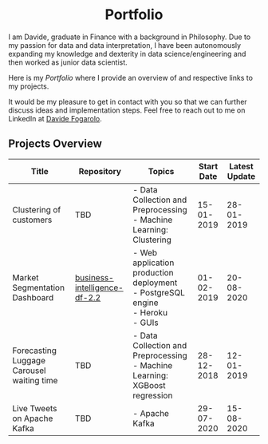 <h1 align="center"> Portfolio </h1>

I am Davide, graduate in Finance with a background in Philosophy. Due to my passion for data and data interpretation, I have been autonomously expanding my knowledge and dexterity in data science/engineering and then worked as junior data scientist. 

Here is my *Portfolio* where I provide an overview of and respective links to my projects.

It would be my pleasure to get in contact with you so that we can further discuss ideas and implementation steps. Feel free to reach out to me on LinkedIn at [Davide Fogarolo](https://www.linkedin.com/in/davide-fogarolo/).

## Projects Overview
| Title | Repository | Topics | Start Date | Latest Update
| ------ | ------ | ----- | ------ | ------
| Clustering of customers | TBD | - Data Collection and Preprocessing <br> - Machine Learning: Clustering | 15-01-2019 | 28-01-2019
| Market Segmentation Dashboard | [business-intelligence-df-2.2](https://github.com/dafo16ac/business-intelligence-df-2.2) | - Web application production deployment <br> - PostgreSQL engine <br> - Heroku <br> - GUIs <br> | 01-02-2019 | 20-08-2020
| Forecasting Luggage Carousel waiting time | TBD | - Data Collection and Preprocessing <br> - Machine Learning: XGBoost regression | 28-12-2018 | 12-01-2019
| Live Tweets on Apache Kafka | TBD | - Apache Kafka | 29-07-2020 | 15-08-2020
